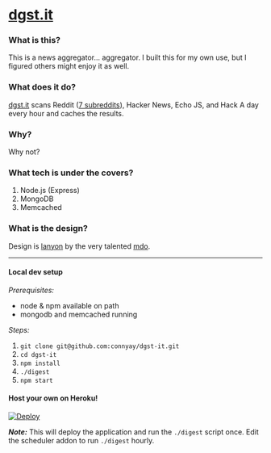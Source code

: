 [dgst.it](http://dgst.it)
=========


### What is this?
This is a news aggregator... aggregator. I built this for my own use, but I figured others might enjoy it as well.

### What does it do?
[dgst.it](http://dgst.it) scans Reddit ([7 subreddits](digestion.json#L6)), Hacker News, Echo JS, and Hack A day every hour and caches the results.

### Why?
Why not?


### What tech is under the covers?
1. Node.js (Express)
2. MongoDB
3. Memcached

### What is the design?
Design is [lanyon](https://github.com/poole/lanyon) by the very talented [mdo](https://github.com/mdo).

---

#### Local dev setup
*Prerequisites:*
- node & npm available on path
- mongodb and memcached running

*Steps:*

1. `git clone git@github.com:connyay/dgst-it.git`
2. `cd dgst-it`
3. `npm install`
4. `./digest`
5. `npm start`


#### Host your own on Heroku!
[![Deploy](https://www.herokucdn.com/deploy/button.png)](https://heroku.com/deploy?template=https://github.com/connyay/dgst-it)

***Note:*** This will deploy the application and run the `./digest` script once. Edit the scheduler addon to run `./digest` hourly.